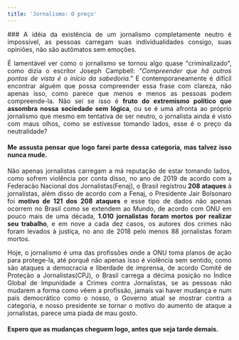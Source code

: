 ```yaml
---
title: 'Jornalismo: O preço'
---
```

<div style="text-align: justify">
### A idéia da existência de um jornalismo completamente neutro é impossível, as pessoas carregam suas individualidades consigo, suas opiniões, não são autômatos sem emoções.

É lamentável ver como o jornalismo se tornou algo quase "criminalizado", como dizia o escritor Joseph Campbell: _"Compreender que há outros pontos de vista é o início da sabedoria."_ E contemporaneamente é difícil encontrar alguém que possa compreender essa frase com clareza, não apenas isso, como parece que menos e menos as pessoas podem compreende-la. Não sei se isso é **fruto do extremismo político que assombra nossa sociedade sem lógica**, ou se é uma afronta ao próprio jornalismo que mesmo em tentativa de ser neutro, o jornalista ainda é visto com maus olhos, como se estívesse tomando lados, esse é o preço da neutralidade?

#### Me assusta pensar que logo farei parte dessa categoria, mas talvez isso nunca mude.

Não apenas jornalistas carregam a má reputação de estar tomando lados, como sofrem violência por conta disso, no ano de 2019 de acordo com a Federacão Nacional dos Jornalistas(Fenaj), o Brasil registrou **208 ataques** à jornalistas, além disso de acordo com a Fenaj, o Presidente Jair Bolsonaro foi **motivo de 121  dos 208 ataques** e esse tipo de dados não apenas ocorrem no Brasil como se extendem ao Mundo, de acordo com ONU em pouco mais de uma década, **1.010  jornalistas foram mortos por realizar seu trabalho**, e em nove a cada dez casos, os autores dos crimes não foram levados à justiça, no ano de 2018 pelo menos 88 jornalistas foram mortos.

Hoje, o jornalismo é uma das profissões onde a ONU toma planos de ação para protege-la, até porquê não apenas isso é violência sem sentido, como são ataques a democracia e liberdade de imprensa, de acordo Comitê de Proteção a Jornalistas(CPJ), o Brasil carrega a décima posição no Índice Global de Impunidade a Crimes contra Jornalistas, se as pessoas não mudarem a forma como vêem a profissão, jamais vai haver mudança e num país democrático como o nosso, o Governo atual se mostrar contra a categoria, e nosso presidente se tornar o motivo do aumento de ataque a jornalistas, parece uma piada de mau gosto.

#### Espero que as mudanças cheguem logo, antes que seja tarde demais.
